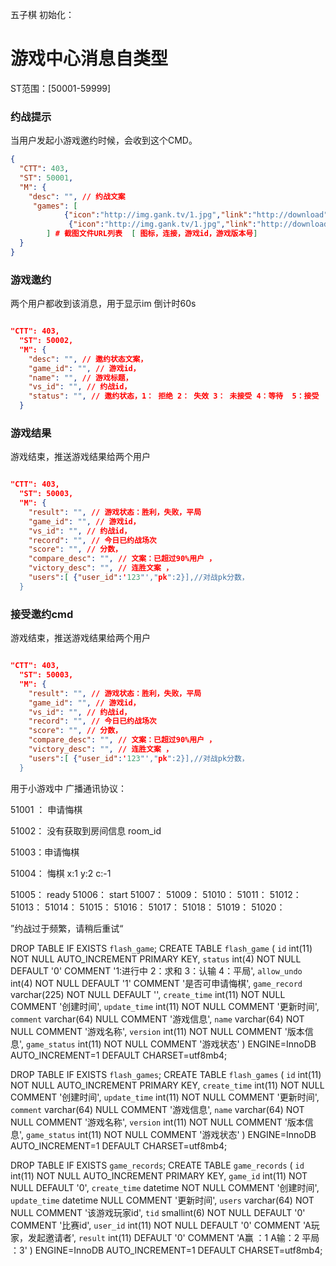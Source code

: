 五子棋 初始化：

游戏中心消息自类型
===

ST范围：[50001-59999]

### 约战提示
当用户发起小游戏邀约时候，会收到这个CMD。

```json
{
  "CTT": 403,
  "ST": 50001,
  "M": {
    "desc": "", // 约战文案
     "games": [
            {"icon":"http://img.gank.tv/1.jpg","link":"http://download","version":"100 " },
             {"icon":"http://img.gank.tv/1.jpg","link":"http://download","version":"100"}
        ] # 截图文件URL列表  [ 图标，连接，游戏id，游戏版本号]
  }
} 
```



### 游戏邀约
两个用户都收到该消息，用于显示im 倒计时60s

```json

"CTT": 403,
  "ST": 50002,
  "M": {
    "desc": "", // 邀约状态文案，
    "game_id": "", // 游戏id，
    "name": "", // 游戏标题，
    "vs_id": "", // 约战id，
    "status": "", // 邀约状态，1： 拒绝 2： 失效 3： 未接受 4：等待  5：接受
  }

```

### 游戏结果
游戏结束，推送游戏结果给两个用户

```json

"CTT": 403,
  "ST": 50003,
  "M": {
    "result": "", // 游戏状态：胜利，失败，平局
    "game_id": "", // 游戏id，
    "vs_id": "", // 约战id，
    "record": "", // 今日已约战场次
    "score": "", // 分数，
    "compare_desc": "", // 文案：已超过90%用户 ，
    "victory_desc": "", // 连胜文案 ，
    "users":[ {"user_id":'123"',"pk":2}],//对战pk分数，
  }

```

### 接受邀约cmd
游戏结束，推送游戏结果给两个用户

```json

"CTT": 403,
  "ST": 50003,
  "M": {
    "result": "", // 游戏状态：胜利，失败，平局
    "game_id": "", // 游戏id，
    "vs_id": "", // 约战id，
    "record": "", // 今日已约战场次
    "score": "", // 分数，
    "compare_desc": "", // 文案：已超过90%用户 ，
    "victory_desc": "", // 连胜文案 ，
    "users":[ {"user_id":'123"',"pk":2}],//对战pk分数，
  }

```


用于小游戏中 广播通讯协议：

51001 ： 申请悔棋


51002： 没有获取到房间信息
room_id

51003：申请悔棋 

51004： 悔棋 
x:1
y:2
c:-1

51005： ready 
51006： start
51007：
51009：
51010：
51011：
51012：
51013：
51014：
51015：
51016：
51017：
51018：
51019：
51020：



”约战过于频繁，请稍后重试“
 
DROP TABLE IF EXISTS `flash_game`;
CREATE TABLE `flash_game` (
  `id` int(11) NOT NULL AUTO_INCREMENT PRIMARY KEY,
  `status` int(4) NOT NULL DEFAULT '0' COMMENT '1:进行中 2：求和 3：认输 4：平局',
  `allow_undo` int(4) NOT NULL DEFAULT '1' COMMENT '是否可申请悔棋',
  `game_record` varchar(225) NOT NULL DEFAULT '',
  `create_time`         int(11)            NOT NULL COMMENT '创建时间',
  `update_time`         int(11)             NOT NULL COMMENT '更新时间',
    `comment` varchar(64) NULL COMMENT '游戏信息',
    `name` varchar(64) NOT NULL COMMENT  '游戏名称',
    `version` int(11) NOT NULL COMMENT '版本信息',
    `game_status` int(11) NOT NULL COMMENT '游戏状态'
) ENGINE=InnoDB AUTO_INCREMENT=1 DEFAULT CHARSET=utf8mb4;
 

DROP TABLE IF EXISTS `flash_games`;
CREATE TABLE `flash_games` (
  `id` int(11) NOT NULL AUTO_INCREMENT PRIMARY KEY,
  `create_time`         int(11)            NOT NULL COMMENT '创建时间',
  `update_time`         int(11)             NOT NULL COMMENT '更新时间',
    `comment` varchar(64) NULL COMMENT '游戏信息',
    `name` varchar(64) NOT NULL COMMENT  '游戏名称',
    `version` int(11) NOT NULL COMMENT '版本信息',
    `game_status` int(11) NOT NULL COMMENT '游戏状态'
) ENGINE=InnoDB AUTO_INCREMENT=1 DEFAULT CHARSET=utf8mb4;


DROP TABLE IF EXISTS `game_records`;
CREATE TABLE `game_records` (
  `id` int(11) NOT NULL AUTO_INCREMENT PRIMARY KEY,
  `game_id`  int(11) NOT NULL DEFAULT '0',
  `create_time`         datetime            NOT NULL COMMENT '创建时间',
  `update_time`         datetime            NULL COMMENT '更新时间',
  `users` varchar(64) NOT NULL COMMENT '该游戏玩家id',
  `tid` smallint(6) NOT NULL DEFAULT '0' COMMENT '比赛id',
  `user_id` int(11) NOT NULL DEFAULT '0' COMMENT 'A玩家，发起邀请者',
  `result` int(11) DEFAULT '0' COMMENT 'A赢 ：1 A输：2 平局 ：3'
) ENGINE=InnoDB AUTO_INCREMENT=1 DEFAULT CHARSET=utf8mb4;


 